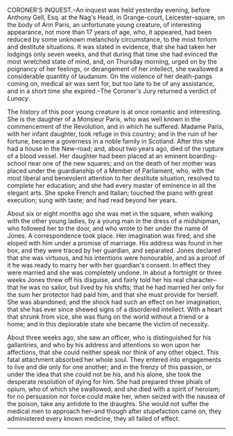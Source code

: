 CORONER'S INQUEST.–An inquest was held yesterday evening, before Anthony Gell, Esq. at the Nag's Head, in Grange-court, Leicester-square, on the body of Ann Paris, an unfortunate young creature, of interesting appearance, not more than 17 years of age, who, it appeared, had been reduced by some unknown melancholy circumstance, to the most forlorn and destitute situations. It was stated in evidence, that she had taken her lodgings only seven weeks, and that during that time she had evinced the most wretched state of mind, and, on Thursday morning, urged on by the poignancy of her feelings, or derangement of her intellect, she swallowed a considerable quantity of laudanum. On the violence of her death-pangs coming on, medical air was sent for, but too late to be of any assistance, and in a short time she expired.–The Coroner's Jury returned a verdict of *Lunacy*.The history of this poor young creature is at once romantic and interesting. She is the daughter of a Monsieur Paris, who was well known in the commencement of the Revolution, and in which he suffered. Madame Paris, with her infant daughter, took refuge in this country; and in the ruin of her fortune, became a governess in a noble family in Scotland. After this she had a house in the New-road; and, about two years ago, died of the rupture of a blood vessel. Her daughter had been placed at an eminent boarding-school near one of the new squares; and on the death of her mother was placed under the guardianship of a Member of Parliament, who, with the most liberal and benevolent attention to her destitute situation, resolved to complete her education; and she had every master of eminence in all the elegant arts. She spoke French and Italian; touched the piano with great execution; sung with taste; and had read beyond her years.About six or eight months ago she was met in the square, when walking with the other young ladies, by a young man in the dress of a midshipman, who followed her to the door, and who wrote to her under the name of Jones. A correspondence took place. Her imagination was fired; and she eloped with him under a promise of marriage. His address was found in her box, and they were traced by her guardian, and separated. Jones declared that she was virtuous, and his intentions were honourable, and as a proof of it he was ready to marry her with her guardian's consent. In effect they were married and she was completely undone. In about a fortnight or three weeks Jones threw off his disguise, and fairly told her his real character– that he was no sailor, but lived by his shifts; that he had married her only for the sum her protector had paid him, and that she must provide for herself. She was abandoned; and the shock had such an effect on her imagination, that she has ever since shewed signs of a disordered intellect. With a heart that shrunk from vice, she was flung on the world without a friend or a home; and in this deplorable state she became the victim of necessity.About three weeks ago, she saw an officer, who is distinguished for his gallantries, and who by his address and attentions so won upon her affections, that she could neither speak nor think of any other object. This fatal attachment absorbed her whole soul. They entered into engagements to live and die only for one another; and in the frenzy of this passion, or under the idea that she could not be his, and his alone, she took the desperate resolution of dying for him. She had prepared three phials of opium, who of which she swallowed, and she died with a spirit of heroism; for no persuasion nor force could make her, when seized with the nausea of the poison, take any antidote to the draughts. She would not suffer the medical men to approach her–and though after stupefaction came on, they administered every known medicine, they all failed of effect.
                      
---
